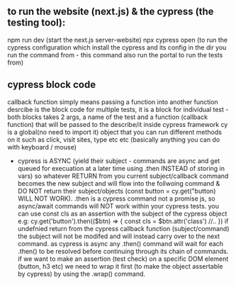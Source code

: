 ## to run the website (next.js) & the cypress (the testing tool):
npm run dev (start the next.js server-website)
npx cypress open (to run the cypress configuration which install the cypress and its config in the dir you run the command from - this command also run the portal to run the tests from)
## cypress block code 
callback function simply means passing a function into another function
desrcibe is the block code for multiple tests, it is a block for individual test - both blocks takes 2 args, a name of the test and a function (callback function) that will be passed to the describe/it inside cypress framework
cy is a global(no need to import it) object that you can run different methods on it such as click, visit sites, type etc etc (basically anything you can do with keyboard / mouse)
* cypress is ASYNC (yield their subject - commands are async and get queued for execuation at a later time using .then INSTEAD of storing in vars) so whatever RETURN from you current subject/callback command becomes the new subject and will flow into the follwoing command & DO NOT return their subject/objects (const button = cy.get("button) WILL NOT WORK). .then is a cypress command not a promise js, so async/await commands will NOT work within your cypress tests. you can use const cls as an assertion with the subject of the cypress object e.g:
cy.get('button').then(($btn) => {
    const cls = $btn.attr('class')
    //..
})
if undefnied return from the cypress callback function (subject/command) the subject will not be modifed and will instead carry over to the next command. as cypress is async any .then() command will wait for each .then() to be resolved before continuing through its chain of commands. if we want to make an assertion (test check) on a specific DOM element (button, h3 etc) we need to wrap it first (to make the object assertable by cypress) by using the .wrap() command. 